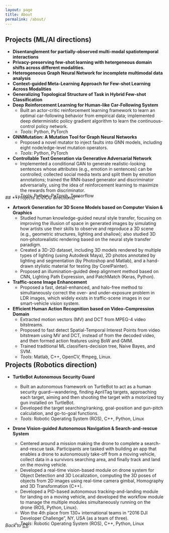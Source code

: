 ```yaml
---
layout: page
title: About
permalink: /about/
---
```




<a name="proj"></a>
## **Projects (ML/AI directions)**

<!-- Overview -->


<!-- <p style="padding-left: 35px;"> <b>Since 2018</b>:</p> -->

<!-- #### **Since 2018**: -->
<!-- - **Learning from Multimodal, Multi-view, and Heterogeneous Data** 
  - Work1: Heterogeneous **graph neural network**  for incomplete multimodal data analysis.
  - Work2: Context-guided task-heterogeneous meta-learning approach to solve **few-shot learning** across modalities. 
  - Work3: Dealing with few-shot tasks with a hybrid of data structures, and propose graph-based semi-supervised meta-learner to generalize and specialize the underlying geometric structure of few-shot data alignment task. -->
- **Disentanglement for partially-observed multi-modal spatiotemporal interactions** 
- **Privacy-preserving few-shot learning with hetergeneous domain shifts across different modalities.**
- **Heterogeneous Graph Neural Network for incomplete multimodal data analysis** 
- **Context-guided Meta-Learning Approach for Few-shot Learning Across Modalities**
- **Generalizing Topological Structure of Task in Hybrid Few-shot Classification**
- **Deep Reinforcement Learning for Human-like Car-Following System** 
  - Built an actor-critic reinforcement learning framework to learn an optimal car-following behavior from empirical data; implemented deep deterministic policy gradient algorithm to learn the continuous-control policy network.
  - *Tools*: Python, PyTorch
- **GNNMutation: A Mutation Tool for Graph Neural Networks** 
  - Proposed a novel mutator to inject faults into GNN models, including eight node/edge-level mutation operators.
  - *Tools*: Python, PyTorch
- **Controllable Text Generation via Generative Adversarial Network** 
  - Implemented a conditional GAN to generate realistic-looking sentences whose attributes (e.g., emotion in sentences) can be controlled; collected social media texts and split them by emotion annotations; trained the RNN-based generator and discriminator adversarially, using the idea of reinforcement learning to maximize the rewards from discriminator.
  - *Tools*: Python, PyTorch, Tensorflow

<div class="masthead" style="margin-top: -25px;margin-bottom: -15;"> </div>
<!-- <p style="padding-left: 35px;"> <b>Before 2018</b>:</p> -->
<!-- #### **Before 2018**: -->
## **Projects (CV/CG directions)**

- **Artwork Generation for 3D Scene Models based on Computer Vision & Graphics** 
  - Studied human knowledge-guided neural style transfer, focusing on improving the illusion of space in generated images by simulating how artists use their skills to observe and reproduce a 3D scene (e.g., geometric structures, lighting and shallow); also studied 3D non-photorealistic rendering based on the neural style transfer paradigm.
  - Created a 3D-2D dataset, including 3D models rendered by multiple types of lighting (using Autodesk Maya), 2D photos annotated by lighting and segmentation (by Photoshop and Matlab), and a hand-drawn stylistic material for testing (by CorelPainter).
  - Proposed an illumination-guided deep alignment method based on CNN, Lighting Path Expression, and PatchMatch (Keras, Python).
- **Traffic-scene Image Enhancement** 
  - Proposed a fast, detail-enhanced, and halo-free method to simultaneously correct the over- and under-exposure problem in LDR images, which widely exists in traffic-scene images in our smart-vehicle vision system.
- **Efficient Human Action Recognition based on Video-Compression Domain** 
  - Extracted motion vectors (MV) and DCT from MPEG-4 video bitstreams.
  - Proposed to fast detect Spatial-Temporal Interest Points from video bitstream using MV and DCT, instead of from the decoded video, and then formed action features using BoW and GMM.
  - Trained traditional ML classifiers-decision tree, Naive Bayes, and SVM.
  - *Tools*: Matlab, C++, OpenCV, ffmpeg, Linux.



<div class="masthead" style="margin-top: -25px;margin-bottom: -15;"> </div>

## **Projects (Robotics direction)**

- **TurtleBot Autonomous Security Guard** 
  - Built an autonomous framework on TurtleBot to act as a human security guard—wandering, finding AprilTag targets, approaching each target, aiming and then shooting the target with a motorized toy gun installed on TurtleBot. 
  - Developed the target searching/ranking, goal-position and gun-pitch calculation, and go-to-goal functions.
  - *Tools*: Robotic Operating System (ROS), C++,  Python, Linux


- **Drone Vision-guided Autonomous Navigation & Search-and-rescue System** 
  - Centered around a mission making the drone to complete a search-and-rescue task. Participants are tasked with building an app that enables a drone to autonomously take-off from a moving vehicle, collect data in a survivors searching area, and finally track and land on the moving vehicle.
  - Developed a real-time vision-based module on drone system for Object Detection and 3D Localization, computing the 3D poses of objects from 2D images using real-time camera gimbal, Homography and 3D Transformation (C++).
  - Developed a PID-based autonomous tracking-and-landing module for landing on a moving vehicle, and developed the workflow module to manage the multiple modules simultaneously running on the drone (ROS, Python, Linux).
  - Won the 4th place from 130+ international teams in “2016 DJI Developer Challenge”, NY, USA (as a team of three).
  - *Tools*: Robotic Operating System (ROS), C++,  Python, Linux

<div class="masthead" style="margin-top: -25px;margin-bottom: -15;"> </div>


*Back to [CV](/CV#proj).*

<!-- *Go to [Homepage](/#award).* -->

